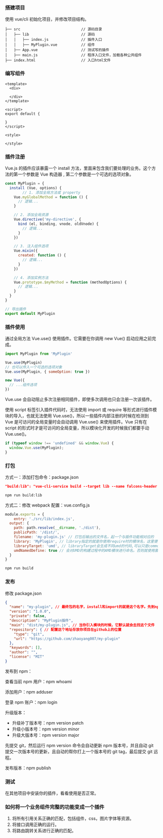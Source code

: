 ### 搭建项目

使用 vue/cli 初始化项目，并修改项目结构。

```
├── src                            // 源码目录
│   ├── lib                        // 源码
│   │   ├── index.js               // 插件入口
│   │   ├── MyPlugin.vue           // 组件
│   ├── App.vue                    // 测试写的插件
│   ├── main.js                    // 程序入口文件，加载各种公共组件
├── index.html                     // 入口html文件
```




### 编写组件

```vue
<template>
  <div>
    
  </div>
</template>

<script>
export default {
  
}
</script>

<style>

</style>
```



### 插件注册

Vue.js 的插件应该暴露一个 install 方法，里面来包含我们要处理的业务。这个方法的第一个参数是 Vue 构造器 , 第二个参数是一个可选的选项对象。

```js
const MyPlugin = {
  install (Vue, options) {
		// 1. 添加全局方法或 property
    Vue.myGlobalMethod = function () {
      // 逻辑...
    }

    // 2. 添加全局资源
    Vue.directive('my-directive', {
      bind (el, binding, vnode, oldVnode) {
        // 逻辑...
      }
    })

    // 3. 注入组件选项
    Vue.mixin({
      created: function () {
        // 逻辑...
      }
    })

    // 4. 添加实例方法
    Vue.prototype.$myMethod = function (methodOptions) {
      // 逻辑...
    }
  }
}

// 导出插件
export default MyPlugin
```



### 插件使用

通过全局方法 Vue.use() 使用插件。它需要在你调用 new Vue() 启动应用之前完成。

```js
import MyPlugin from 'MyPlugin'

Vue.use(MyPlugin)
// 也可以传入一个可选的选项对象
Vue.use(MyPlugin, { someOption: true })

new Vue({
  // ...组件选项
})
```

Vue.use 会自动阻止多次注册相同插件，即使多次调用也只会注册一次该插件。

使用 script 标签引入插件代码时，无法使用 import 或 require 等形式进行插件模块的导入，也就无法使用 Vue.use()，所以一些插件内部注册的时候在检测到 Vue 是可访问的全局变量时会自动调用 Vue.use() 来使用插件。Vue 只有在 script 的形式时才是可访问的全局变量，所以模块化开发的时候我们都要手动 Vue.use()。

```js
if (typeof window !== 'undefined' && window.Vue) {
  window.Vue.use(MyPlugin);
}
```



### 打包

方式一：添加打包命令：package.json

```json
"build:lib": "vue-cli-service build --target lib --name falcons-header src/lib/header/index.js",
```

```bash
npm run build:lib
```

方式二：修改 webpack 配置：vue.config.js

```js
module.exports = {
	entry: './src/lib/index.js',
  output: {
    path: path.resolve(__dirname, './dist'), 
    publicPath: '/dist/',
    filename: 'my-plugin.js' // 打包后输出的文件名，起一个与插件功能相对应的
    library: 'MyPlugin', // library指定的就是你使用require时的模块名，这里便是require("MyPlugin")
    libraryTarget: 'umd', // libraryTarget会生成不同umd的代码,可以只是commonjs标准的，也可以是指amd标准的，也可以只是通过script标签引入的。
    umdNamedDefine: true // 会对UMD的构建过程中的AMD模块进行命名。否则就使用匿名的define。
  }
}
```

```bash
npm run build
```



### 发布

修改 package.json

```json
{
  "name": "my-plugin", // 最终包的名字，install和import的就是这个名字。先到npm搜索有没有被用过。
  "version": "1.0.0",
  "private": false,
  "description": "MyPlugin插件",
  "main": "dist/my-plugin.js", // 当你引入模块的时候，它默认就会去找这个文件
  "repository": { // 配置这个地址存放你项目在github上的位置
    "type": "git",
    "url": "https://github.com/zhaoyang007/my-plugin"
  }, 
  "keywords": [],
  "author": "",
  "license": "MIT"
}
```

发布到 npm：

查看当前 npm 用户：npm whoami

添加用户：npm adduser

登录 npm 账户：npm login

升级版本：

* 升级补丁版本号：npm version patch
* 升级小版本号：npm version minor
* 升级大版本号：npm version major

先提交 git，然后运行 npm version 命令会自动更新 npm 版本号，并且自动 git 提交一次版本号的更新，且自动的帮你打上一个版本号的 git tag，最后提交 git 远程。

发布版本：npm publish



### 测试

在其他项目中安装你的插件，看看使用是否正常。



### 如何将一个业务组件完整的功能变成一个插件

1. 将所有引用关系正确的匹配，包括组件，css，图片字体等资源。
2. 将接口调用正确的运行。
3. 将路由跳转关系进行正确的匹配。